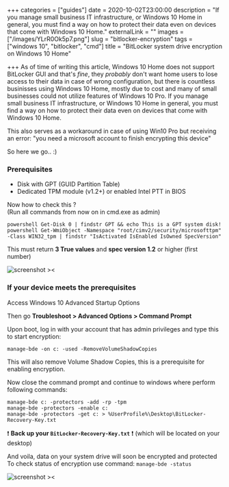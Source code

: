 +++
categories = ["guides"]
date = 2020-10-02T23:00:00
description = "If you manage small business IT infrastructure, or Windows 10 Home in general, you must find a way on how to protect their data even on devices that come with Windows 10 Home."
externalLink = ""
images = ["/images/YLrR0Ok5p7.png"]
slug = "bitlocker-encryption"
tags = ["windows 10", "bitlocker", "cmd"]
title = "BitLocker system drive encryption on Windows 10 Home"

+++
As of time of writing this article, Windows 10 Home does not support BitLocker GUI and that's *fine*, they *probably* don't want home users to lose access to their data in case of wrong configuration, but there is countless businisses using Windows 10 Home, mostly due to cost and many of small businesses could not utilize features of Windows 10 Pro.
If you manage small business IT infrastructure, or Windows 10 Home in general, you must find a way on how to protect their data even on devices that come with Windows 10 Home.

This also serves as a workaround in case of using Win10 Pro but receiving an error: "you need a microsoft account to finish encrypting this device"

So here we go.. :)

### Prerequisites

- Disk with GPT (GUID Partition Table)
- Dedicated TPM module (v1.2+) or enabled Intel PTT in BIOS

Now how to check this ?  
(Run all commands from now on in cmd.exe as admin)

``` batch
powershell Get-Disk 0 | findstr GPT && echo This is a GPT system disk!
powershell Get-WmiObject -Namespace "root/cimv2/security/microsofttpm" -Class WIN32_tpm | findstr "IsActivated IsEnabled IsOwned SpecVersion"
```

This must return **3 True values** and **spec version 1.2** or higher (first number)

![screenshot ><](/images/reX0MvuNqe.png)

### If your device meets the prerequisites

Access Windows 10 Advanced Startup Options  

Then go **Troubleshoot > Advanced Options > Command Prompt**

Upon boot, log in with your account that has admin privileges and type this to start encryption:

``` batch
manage-bde -on c: -used -RemoveVolumeShadowCopies
```

This will also remove Volume Shadow Copies, this is a prerequisite for enabling encryption.

Now close the command prompt and continue to windows where perform following commands:

``` batch
manage-bde c: -protectors -add -rp -tpm
manage-bde -protectors -enable c:
manage-bde -protectors -get c: > %UserProfile%\Desktop\BitLocker-Recovery-Key.txt
```

❗ **Back up your `BitLocker-Recovery-Key.txt`** ❗
(which will be located on your desktop)

And voila, data on your system drive will soon be encrypted and protected  
To check status of encryption use command: `manage-bde -status`

![screenshot ><](/images/N7dlS8tkeJ.png)